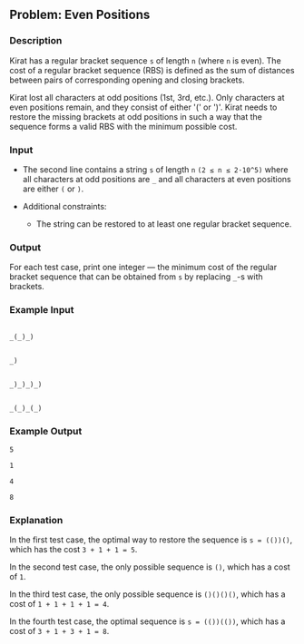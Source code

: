 ## Problem: Even Positions

### Description
Kirat has a regular bracket sequence `s` of length `n` (where `n` is even). The cost of a regular bracket sequence (RBS) is defined as the sum of distances between pairs of corresponding opening and closing brackets.

Kirat lost all characters at odd positions (1st, 3rd, etc.). Only characters at even positions remain, and they consist of either '(' or ')'. Kirat needs to restore the missing brackets at odd positions in such a way that the sequence forms a valid RBS with the minimum possible cost.

### Input
  - The second line contains a string `s` of length `n` `(2 ≤ n ≤ 2⋅10^5)`  where all characters at odd positions are `_` and all characters at even positions are either `(` or `)`.
  
  - Additional constraints:
    - The string can be restored to at least one regular bracket sequence.

### Output
For each test case, print one integer — the minimum cost of the regular bracket sequence that can be obtained from `s` by replacing `_`-s with brackets.

### Example Input
```

_(_)_)


_)


_)_)_)_)


_(_)_(_)
```

### Example Output
```
5

1

4

8
```

### Explanation
In the first test case, the optimal way to restore the sequence is `s = (())()`, which has the cost `3 + 1 + 1 = 5`.

In the second test case, the only possible sequence is `()`, which has a cost of `1`.

In the third test case, the only possible sequence is `()()()()`, which has a cost of `1 + 1 + 1 + 1 = 4`.

In the fourth test case, the optimal sequence is `s = (())(())`, which has a cost of `3 + 1 + 3 + 1 = 8`.

